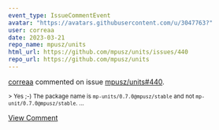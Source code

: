 ```yaml
---
event_type: IssueCommentEvent
avatar: "https://avatars.githubusercontent.com/u/3047763?"
user: correaa
date: 2023-03-21
repo_name: mpusz/units
html_url: https://github.com/mpusz/units/issues/440
repo_url: https://github.com/mpusz/units
---
```


<a href='https://github.com/correaa' target='_blank'>correaa</a> commented on issue <a href='https://github.com/mpusz/units/issues/440' target='_blank'>mpusz/units#440</a>.

<small>> Yes ;-) The package name is `mp-units/0.7.0@mpusz/stable` and not `mp-unit/0.7.0@mpusz/stable`....</small>

<a href='https://github.com/mpusz/units/issues/440' target='_blank'>View Comment</a>
